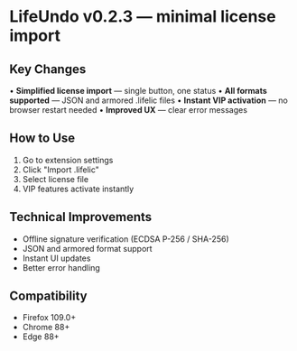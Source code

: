 # LifeUndo v0.2.3 — minimal license import

## Key Changes

• **Simplified license import** — single button, one status
• **All formats supported** — JSON and armored .lifelic files
• **Instant VIP activation** — no browser restart needed
• **Improved UX** — clear error messages

## How to Use

1. Go to extension settings
2. Click "Import .lifelic"
3. Select license file
4. VIP features activate instantly

## Technical Improvements

- Offline signature verification (ECDSA P-256 / SHA-256)
- JSON and armored format support
- Instant UI updates
- Better error handling

## Compatibility

- Firefox 109.0+
- Chrome 88+
- Edge 88+















